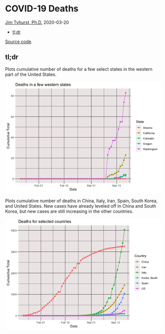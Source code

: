 COVID-19 Deaths
================
[Jim Tyhurst, Ph.D.](https://www.jimtyhurst.com/)
2020-03-20

  - [tl;dr](#tldr)

[Source code](./covid19_deaths.Rmd).

## tl;dr

Plots cumulative number of deaths for a few select states in the western
part of the United States.

![](covid19_deaths_files/figure-gfm/total_by_state_summary-1.png)<!-- -->

Plots cumulative number of deaths in China, Italy, Iran, Spain, South
Korea, and United States. New cases have already leveled off in China
and South Korea, but new cases are still increasing in the other
countries.

![](covid19_deaths_files/figure-gfm/total_by_country_summary-1.png)<!-- -->

